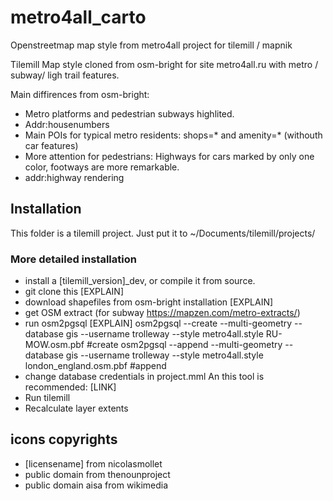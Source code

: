metro4all_carto
===============

Openstreetmap map style from metro4all project for tilemill / mapnik

Tilemill Map style cloned from osm-bright for site metro4all.ru with metro / subway/ ligh trail features.

Main diffirences from osm-bright:

 * Metro platforms and pedestrian subways highlited.
 * Addr:housenumbers
 * Main POIs for typical metro residents: shops=* and amenity=* (withouth car features)
 * More attention for pedestrians: Highways for cars marked by only one color, footways are more remarkable.
 * addr:highway rendering
  
## Installation

This folder is a tilemill project. Just put it to ~/Documents/tilemill/projects/

### More detailed installation

* install a [tilemill_version]_dev, or compile it from source.
* git clone this [EXPLAIN]
* download shapefiles from osm-bright installation [EXPLAIN]
* get OSM extract (for subway https://mapzen.com/metro-extracts/)
* run osm2pgsql [EXPLAIN]
	osm2pgsql --create --multi-geometry --database gis --username trolleway  --style metro4all.style RU-MOW.osm.pbf 		#create
	osm2pgsql --append --multi-geometry --database gis --username trolleway  --style metro4all.style london_england.osm.pbf		#append
* change database credentials in project.mml An this tool is recommended: [LINK]
* Run tilemill
* Recalculate layer extents
 

## icons copyrights
* [licensename] from nicolasmollet
* public domain from thenounproject
* public domain aisa from wikimedia
